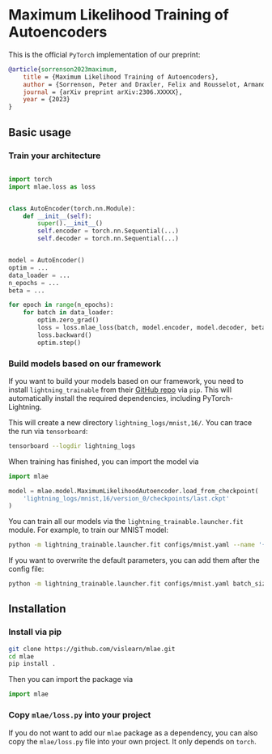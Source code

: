 # Maximum Likelihood Training of Autoencoders

This is the official `PyTorch` implementation of our preprint:

```bibtex
@article{sorrenson2023maximum,
    title = {Maximum Likelihood Training of Autoencoders},
    author = {Sorrenson, Peter and Draxler, Felix and Rousselot, Armand and Hummerich, Sander and Zimmermann, Lea and Köthe, Ullrich},
    journal = {arXiv preprint arXiv:2306.XXXXX},
    year = {2023}
}
```

## Basic usage

### Train your architecture 

```python

import torch
import mlae.loss as loss


class AutoEncoder(torch.nn.Module):
    def __init__(self):
        super().__init__()
        self.encoder = torch.nn.Sequential(...)
        self.decoder = torch.nn.Sequential(...)


model = AutoEncoder()
optim = ...
data_loader = ...
n_epochs = ...
beta = ...

for epoch in range(n_epochs):
    for batch in data_loader:
        optim.zero_grad()
        loss = loss.mlae_loss(batch, model.encoder, model.decoder, beta)
        loss.backward()
        optim.step()
```

### Build models based on our framework

If you want to build your models based on our framework, you need to install
`lightning_trainable` from their [GitHub repo](https://github.com/LarsKue/lightning-trainable)
via `pip`.
This will automatically install the required dependencies, including PyTorch-Lightning.

This will create a new directory `lightning_logs/mnist,16/`. You can trace the run via `tensorboard`:
```bash
tensorboard --logdir lightning_logs
```

When training has finished, you can import the model via
```python
import mlae

model = mlae.model.MaximumLikelihoodAutoencoder.load_from_checkpoint(
    'lightning_logs/mnist,16/version_0/checkpoints/last.ckpt'
)
```

You can train all our models via the `lightning_trainable.launcher.fit` module.
For example, to train our MNIST model:
```bash
python -m lightning_trainable.launcher.fit configs/mnist.yaml --name '{data_set[kind]},{models[0][latent_dim]}'
```

If you want to overwrite the default parameters, you can add them after the config file:
```bash
python -m lightning_trainable.launcher.fit configs/mnist.yaml batch_size=128 loss_weights.noisy_reconstruction=20 --name '{data_set[kind]},{models[0][latent_dim]}'
```


## Installation

### Install via pip

```bash
git clone https://github.com/vislearn/mlae.git
cd mlae
pip install .
```

Then you can import the package via

```python
import mlae
```

### Copy `mlae/loss.py` into your project

If you do not want to add our `mlae` package as a dependency,
you can also copy the `mlae/loss.py` file into your own project.
It only depends on `torch`.
